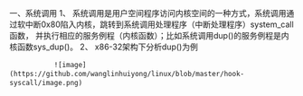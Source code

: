 一、系统调用
1、	系统调用是用户空间程序访问内核空间的一种方式，系统调用通过软中断0x80陷入内核，跳转到系统调用处理程序（中断处理程序）system_call函数，
     并执行相应的服务例程（内核函数）；比如系统调用dup()的服务例程是内核函数sys_dup()。
2、  x86-32架构下分析dup()为例


               ![image](https://github.com/wanglinhuiyong/linux/blob/master/hook-syscall/image.png)

